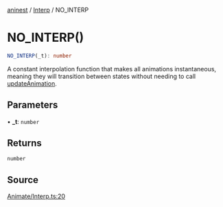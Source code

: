 [aninest](../../index.md) / [Interp](../index.md) / NO\_INTERP

# NO\_INTERP()

```ts
NO_INTERP(_t): number
```

A constant interpolation function that makes all animations instantaneous,
meaning they will transition between states without needing to call [updateAnimation](../../Animatable/functions/updateAnimation.md).

## Parameters

• **\_t**: `number`

## Returns

`number`

## Source

[Animate/Interp.ts:20](https://github.com/zphrs/aninest/blob/df0807b/src/Animate/Interp.ts#L20)
